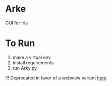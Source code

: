 # Arke
GUI for [Iris](https://github.com/JordanHendl/Iris)

# To Run
1. make a virtual env
2. install requirements
3. run Arky.py


!!!
Deprecated in favor of a webview variant [here](https://github.com/JohnnySn0w/Arke)
